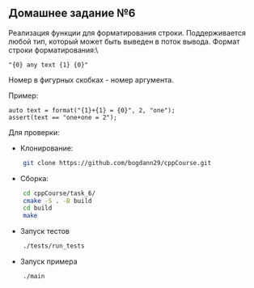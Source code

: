 ## Домашнее задание №6

Реализация функции для форматирования строки. Поддерживается любой тип, который может быть выведен в поток вывода. 
Формат строки форматирования:\

```
"{0} any text {1} {0}"
```

Номер в фигурных скобках - номер аргумента.

Пример:

```
auto text = format("{1}+{1} = {0}", 2, "one");
assert(text == "one+one = 2");
```

Для проверки:

- Клонирование:
```bash
    git clone https://github.com/bogdann29/cppCourse.git
```

- Сборка:
```bash
    cd cppCourse/task_6/
    cmake -S . -B build
    cd build
    make
```

- Запуск тестов
```bash
    ./tests/run_tests
```

- Запуск примера
```bash
    ./main
```